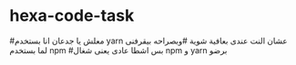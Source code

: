 # hexa-code-task

#معلش يا جدعان انا بستخدم yarn  عشان النت عندى بعافية شوية 
#وبصراحه بيقرفنى لما بستخدم npm
#بس اشطا عادى يعنى شغال npm و yarn  برضو

